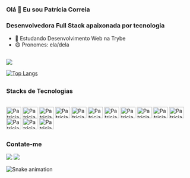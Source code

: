 ### Olá 👋 Eu sou Patrícia Correia
### Desenvolvedora Full Stack apaixonada por tecnologia

- 🌱 Estudando Desenvolvimento Web na Trybe
- 😄 Pronomes: ela/dela

##

<div>
<picture>
<source 
  srcset="https://github-readme-stats.vercel.app/api?username=patricia-correia&show_icons=true&theme=tokyonight"
  media="(prefers-color-scheme: dark)"
/>
<source
  srcset="https://github-readme-stats.vercel.app/api?username=patricia-correia&show_icons=true"
  media="(prefers-color-scheme: light), (prefers-color-scheme: no-preference)"
/>
<img src="https://github-readme-stats.vercel.app/api?username=patricia-correia&show_icons=true" />
</picture>

[![Top Langs](https://github-readme-stats.vercel.app/api/top-langs/?username=patricia-correia&layout=compact&langs_count=8&theme=tokyonight)](https://github.com/patricia-correia/github-readme-stats)
</div>

##

### Stacks de Tecnologias


<div style="display: inline_block"><br>
  <img align="center" alt="Patricia-Git" height="30" width="40" src="https://cdn.jsdelivr.net/gh/devicons/devicon/icons/git/git-original-wordmark.svg" />
  <img align="center" alt="Patricia-GitHub" height="30" width="40" src="https://cdn.jsdelivr.net/gh/devicons/devicon/icons/github/github-original.svg" />
  <img align="center" alt="Patricia-HTML" height="30" width="40" src="https://cdn.jsdelivr.net/gh/devicons/devicon/icons/html5/html5-original-wordmark.svg" />
  <img align="center" alt="Patricia-CSS" height="30" width="40" src="https://cdn.jsdelivr.net/gh/devicons/devicon/icons/css3/css3-original-wordmark.svg" />
  <img align="center" alt="Patricia-Js" height="30" width="40" src="https://cdn.jsdelivr.net/gh/devicons/devicon/icons/javascript/javascript-original.svg" />
  <img  align="center" alt="Patricia-React" height="30" width="40" src="https://cdn.jsdelivr.net/gh/devicons/devicon/icons/react/react-original.svg" />
  <img align="center" alt="Patricia-RTL" height="30" width="40" src="https://testing-library.com/img/logo-large.png" />
  <img align="center" alt="Patricia-Jest" height="30" width="40" src="https://cdn.jsdelivr.net/gh/devicons/devicon/icons/jest/jest-plain.svg" />
  <img align="center" alt="Patricia-Docker" height="30" width="40" src="https://cdn.jsdelivr.net/gh/devicons/devicon/icons/docker/docker-original-wordmark.svg" />
  <img align="center" alt="Patricia-MySQL" height="30" width="40" src="https://cdn.jsdelivr.net/gh/devicons/devicon/icons/mysql/mysql-original-wordmark.svg" />
  <img align="center" alt="Patricia-NodeJS" height="30" width="40" src="https://cdn.jsdelivr.net/gh/devicons/devicon/icons/nodejs/nodejs-original-wordmark.svg" />
  <img align="center" alt="Patricia-Sequelize" height="30" width="40" src="https://cdn.jsdelivr.net/gh/devicons/devicon/icons/sequelize/sequelize-original-wordmark.svg" />
  <img align="center" alt="Patricia-TypeScript" height="30" width="40" src="https://cdn.jsdelivr.net/gh/devicons/devicon/icons/typescript/typescript-original.svg" />
  <img align="center" alt="Patricia-MongoDB" height="30" width="40" src="https://cdn.jsdelivr.net/gh/devicons/devicon/icons/mongodb/mongodb-original-wordmark.svg" />
</div>

##

### Contate-me

<div>
  <a align="center" href="mailto:pncorreia25@gmail.com" target="_blank"><img src="https://img.shields.io/badge/Gmail-D14836?style=for-the-badge&logo=gmail&logoColor=white"/></a>
  <a align="center" href="https://www.linkedin.com/in/patricia-correia-dev/" target="_blank"><img src="https://img.shields.io/badge/LinkedIn-0077B5?style=for-the-badge&logo=linkedin&logoColor=white"/></a>

  
  
  ![Snake animation](https://github.com/patricia-correia/patricia-correia/blob/output/github-contribution-grid-snake.svg)
</div>
